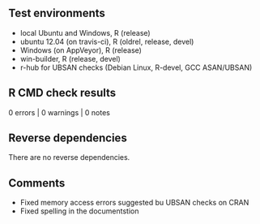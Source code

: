## Test environments

* local Ubuntu and Windows, R (release)
* ubuntu 12.04 (on travis-ci), R (oldrel, release, devel)
* Windows (on AppVeyor), R (release)
* win-builder, R (release, devel)
* r-hub for UBSAN checks (Debian Linux, R-devel, GCC ASAN/UBSAN)

## R CMD check results

0 errors | 0 warnings | 0 notes

## Reverse dependencies

There are no reverse dependencies.

## Comments

* Fixed memory access errors suggested bu UBSAN checks on CRAN
* Fixed spelling in the documentstion
